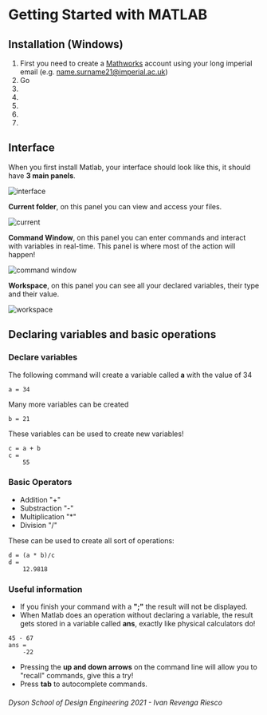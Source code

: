 # Getting Started with MATLAB
## Installation (Windows)
1. First you need to create a [Mathworks](https://uk.mathworks.com/login) account using your long imperial email (e.g. name.surname21@imperial.ac.uk)
1. Go
1.  
1.
1.
1.
1.
## Interface
When you first install Matlab, your interface should look like this, it should have **3 main panels**.

![interface](https://github.com/BigKoala33/module-resources/blob/code-solutions/tutorial_sheets/gettingStarted/Interface.png)

**Current folder**, on this panel you can view and access your files.

![current](https://github.com/BigKoala33/module-resources/blob/code-solutions/tutorial_sheets/gettingStarted/Current.png)

**Command Window**, on this panel you can enter commands and interact with variables in real-time. This panel is where most of the action will happen!

![command window](https://github.com/BigKoala33/module-resources/blob/code-solutions/tutorial_sheets/gettingStarted/Command.png)

**Workspace**, on this panel you can see all your declared variables, their type and their value.

![workspace](https://github.com/BigKoala33/module-resources/blob/code-solutions/tutorial_sheets/gettingStarted/Workspace.png)

## Declaring variables and basic operations
### Declare variables
The following command will create a variable called **a** with the value of 34
```matlab:Code
a = 34
```
Many more variables can be created
```matalb:Code
b = 21
```
These variables can be used to create new variables!
```matlab:Code
c = a + b
c =
    55
```
### Basic Operators
- Addition "+"
- Substraction "-"
- Multiplication "*"
- Division "/"

These can be used to create all sort of operations:
```matlab:Code
d = (a * b)/c
d = 
    12.9818
```

### Useful information
- If you finish your command with a **";"** the result will not be displayed.
- When Matlab does an operation without declaring a variable, the result gets stored in a variable called **ans**, exactly like physical calculators do!

```matlab:Code
45 - 67
ans = 
    -22
```

- Pressing the **up and down arrows** on the command line will allow you to "recall" commands, give this a try!
- Press **tab** to autocomplete commands.
 


###### Dyson School of Design Engineering 2021 - Ivan Revenga Riesco